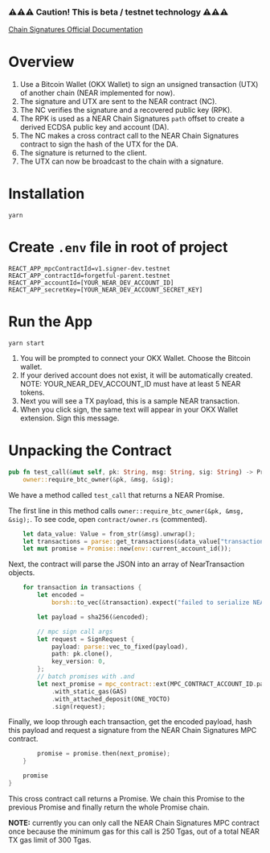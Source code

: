 ### ⚠️⚠️⚠️ Caution! This is beta / testnet technology ⚠️⚠️⚠️

[Chain Signatures Official Documentation](https://docs.near.org/build/chain-abstraction/chain-signatures)

# Overview

1. Use a Bitcoin Wallet (OKX Wallet) to sign an unsigned transaction (UTX) of another chain (NEAR implemented for now).
1. The signature and UTX are sent to the NEAR contract (NC).
1. The NC verifies the signature and a recovered public key (RPK).
1. The RPK is used as a NEAR Chain Signatures `path` offset to create a derived ECDSA public key and account (DA).
1. The NC makes a cross contract call to the NEAR Chain Signatures contract to sign the hash of the UTX for the DA.
1. The signature is returned to the client.
1. The UTX can now be broadcast to the chain with a signature.

# Installation

`yarn`

# Create `.env` file in root of project

```
REACT_APP_mpcContractId=v1.signer-dev.testnet
REACT_APP_contractId=forgetful-parent.testnet
REACT_APP_accountId=[YOUR_NEAR_DEV_ACCOUNT_ID]
REACT_APP_secretKey=[YOUR_NEAR_DEV_ACCOUNT_SECRET_KEY]
```

# Run the App

`yarn start`

1. You will be prompted to connect your OKX Wallet. Choose the Bitcoin wallet.
1. If your derived account does not exist, it will be automatically created. NOTE: YOUR_NEAR_DEV_ACCOUNT_ID must have at least 5 NEAR tokens.
1. Next you will see a TX payload, this is a sample NEAR transaction.
1. When you click sign, the same text will appear in your OKX Wallet extension. Sign this message.

# Unpacking the Contract

```rust
pub fn test_call(&mut self, pk: String, msg: String, sig: String) -> Promise {
	owner::require_btc_owner(&pk, &msg, &sig);
```

We have a method called `test_call` that returns a NEAR Promise.

The first line in this method calls `owner::require_btc_owner(&pk, &msg, &sig);`. To see code, open `contract/owner.rs` (commented).

```rust
	let data_value: Value = from_str(&msg).unwrap();
	let transactions = parse::get_transactions(&data_value["transactions"]);
	let mut promise = Promise::new(env::current_account_id());
```

Next, the contract will parse the JSON into an array of NearTransaction objects.

```rust
	for transaction in transactions {
		let encoded =
			borsh::to_vec(&transaction).expect("failed to serialize NEAR transaction");

		let payload = sha256(&encoded);

		// mpc sign call args
		let request = SignRequest {
			payload: parse::vec_to_fixed(payload),
			path: pk.clone(),
			key_version: 0,
		};
		// batch promises with .and
		let next_promise = mpc_contract::ext(MPC_CONTRACT_ACCOUNT_ID.parse().unwrap())
			.with_static_gas(GAS)
			.with_attached_deposit(ONE_YOCTO)
			.sign(request);
```

Finally, we loop through each transaction, get the encoded payload, hash this payload and request a signature from the NEAR Chain Signatures MPC contract.

```rust
		promise = promise.then(next_promise);
	}

	promise
}
```

This cross contract call returns a Promise. We chain this Promise to the previous Promise and finally return the whole Promise chain.

**NOTE:** currently you can only call the NEAR Chain Signatures MPC contract once because the minimum gas for this call is 250 Tgas, out of a total NEAR TX gas limit of 300 Tgas.
